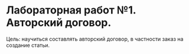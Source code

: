 # Лабораторная работ №1. Авторский договор.

Цель: научиться составлять авторский договор, в частности заказ на создание статьи.
